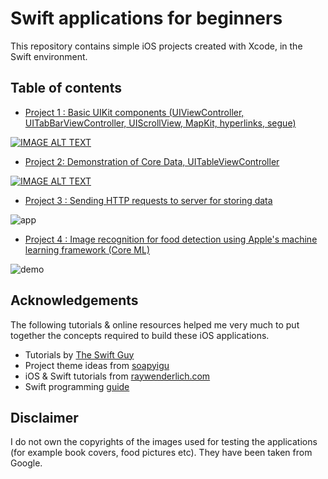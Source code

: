 # Swift applications for beginners

This repository contains simple iOS projects created with Xcode, in the Swift environment. 

## Table of contents
- [Project 1 : Basic UIKit components (UIViewController, UITabBarViewController, UIScrollView, MapKit, hyperlinks, segue)](https://github.com/d-misra/Swift-iOS-apps/tree/master/Project%201%20-%20Intro%2C%20TableView%2C%20MapKit)

[![IMAGE ALT TEXT](http://img.youtube.com/vi/WHjDtc8JiJg/0.jpg)](http://www.youtube.com/watch?v=WHjDtc8JiJg "Video Title")

- [Project 2: Demonstration of Core Data, UITableViewController](https://github.com/d-misra/Swift-iOS-apps/tree/master/Project%202%20-%20Core%20Data)

[![IMAGE ALT TEXT](https://github.com/d-misra/Swift-Apps/blob/master/Project%202%20-%20Core%20Data/Thumbnail.png)](https://www.youtube.com/watch?v=B2LJJvNmfbY)

- [Project 3 : Sending HTTP requests to server for storing data ](https://github.com/d-misra/Swift-iOS-apps/tree/master/Project%203%20-%20Image%20%26%20data%20to%20Server)

![app](https://github.com/d-misra/Swift-Apps/blob/master/Project%203%20-%20Image%20%26%20data%20to%20Server/Thumbnail.png)

- [Project 4 : Image recognition for food detection using Apple's machine learning framework (Core ML)](https://github.com/d-misra/Swift-iOS-apps/tree/master/Project%204%20-%20CoreML)

![demo](https://github.com/d-misra/Swift-Apps/blob/master/Project%204%20-%20CoreML/Demo.png)


## Acknowledgements

The following tutorials & online resources helped me very much to put together the concepts required to build these iOS applications.

- Tutorials by [The Swift Guy](https://www.youtube.com/channel/UC-d1NWv5IWtIkfH47ux4dWA)
- Project theme ideas from [soapyigu](https://github.com/soapyigu/Swift-30-Projects)
- iOS & Swift tutorials from [raywenderlich.com](https://www.raywenderlich.com/ios)
- Swift programming [guide](https://docs.swift.org/swift-book/)

## Disclaimer
I do not own the copyrights of the images used for testing the applications (for example book covers, food pictures etc). They have been taken from Google.
